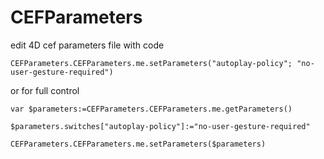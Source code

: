 # CEFParameters

 edit 4D cef parameters file with code

```4d
CEFParameters.CEFParameters.me.setParameters("autoplay-policy"; "no-user-gesture-required")
```

or for full control

```4d
var $parameters:=CEFParameters.CEFParameters.me.getParameters()

$parameters.switches["autoplay-policy"]:="no-user-gesture-required"

CEFParameters.CEFParameters.me.setParameters($parameters)
```
